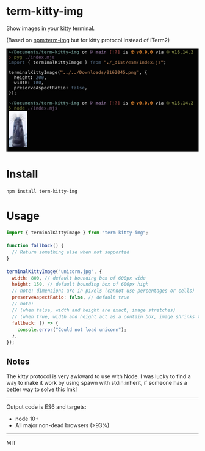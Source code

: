 # term-kitty-img

Show images in your kitty terminal.

(Based on [npm:term-img](https://github.com/sindresorhus/term-img) but for kitty protocol instead of iTerm2)

![term-kitty-img in use](./example.png)

# Install

```sh
npm install term-kitty-img
```

# Usage

```js
import { terminalKittyImage } from "term-kitty-img";

function fallback() {
  // Return something else when not supported
}

terminalKittyImage("unicorn.jpg", {
  width: 800, // default bounding box of 600px wide
  height: 150, // default bounding box of 600px high
  // note: dimensions are in pixels (cannot use percentages or cells)
  preserveAspectRatio: false, // default true
  // note:
  // (when false, width and height are exact, image stretches)
  // (when true, width and height act as a contain box, image shrinks to fit)
  fallback: () => {
    console.error("Could not load unicorn");
  },
});
```

## Notes

The kitty protocol is very awkward to use with Node. I was lucky to find a way to make it
work by using spawn with stdin:inherit, if someone has a better way to solve this lmk!

---

Output code is ES6 and targets:

- node 10+
- All major non-dead browsers (>93%)

---

MIT

